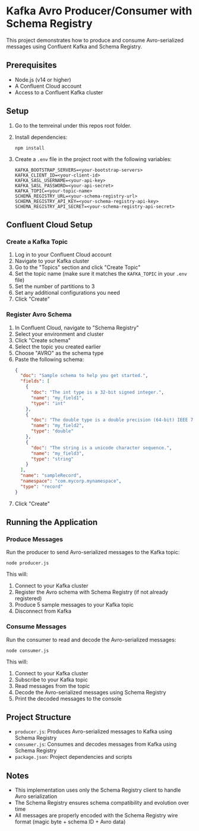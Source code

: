 # Kafka Avro Producer/Consumer with Schema Registry

This project demonstrates how to produce and consume Avro-serialized messages using Confluent Kafka and Schema Registry.

## Prerequisites

- Node.js (v14 or higher)
- A Confluent Cloud account
- Access to a Confluent Kafka cluster

## Setup

1. Go to the temreinal under this repos root folder.

2. Install dependencies:
   ```
   npm install
   ```

3. Create a `.env` file in the project root with the following variables:
   ```
   KAFKA_BOOTSTRAP_SERVERS=<your-bootstrap-servers>
   KAFKA_CLIENT_ID=<your-client-id>
   KAFKA_SASL_USERNAME=<your-api-key>
   KAFKA_SASL_PASSWORD=<your-api-secret>
   KAFKA_TOPIC=<your-topic-name>
   SCHEMA_REGISTRY_URL=<your-schema-registry-url>
   SCHEMA_REGISTRY_API_KEY=<your-schema-registry-api-key>
   SCHEMA_REGISTRY_API_SECRET=<your-schema-registry-api-secret>
   ```

## Confluent Cloud Setup

### Create a Kafka Topic

1. Log in to your Confluent Cloud account
2. Navigate to your Kafka cluster
3. Go to the "Topics" section and click "Create Topic"
4. Set the topic name (make sure it matches the `KAFKA_TOPIC` in your `.env` file)
5. Set the number of partitions to 3
6. Set any additional configurations you need
7. Click "Create"

### Register Avro Schema

1. In Confluent Cloud, navigate to "Schema Registry"
2. Select your environment and cluster
3. Click "Create schema"
4. Select the topic you created earlier
5. Choose "AVRO" as the schema type
6. Paste the following schema:
   ```json
   {
     "doc": "Sample schema to help you get started.",
     "fields": [
       {
         "doc": "The int type is a 32-bit signed integer.",
         "name": "my_field1",
         "type": "int"
       },
       {
         "doc": "The double type is a double precision (64-bit) IEEE 754 floating-point number.",
         "name": "my_field2",
         "type": "double"
       },
       {
         "doc": "The string is a unicode character sequence.",
         "name": "my_field3",
         "type": "string"
       }
     ],
     "name": "sampleRecord",
     "namespace": "com.mycorp.mynamespace",
     "type": "record"
   }
   ```
7. Click "Create"

## Running the Application

### Produce Messages

Run the producer to send Avro-serialized messages to the Kafka topic:

```
node producer.js
```

This will:
1. Connect to your Kafka cluster
2. Register the Avro schema with Schema Registry (if not already registered)
3. Produce 5 sample messages to your Kafka topic
4. Disconnect from Kafka

### Consume Messages

Run the consumer to read and decode the Avro-serialized messages:

```
node consumer.js
```

This will:
1. Connect to your Kafka cluster
2. Subscribe to your Kafka topic
3. Read messages from the topic
4. Decode the Avro-serialized messages using Schema Registry
5. Print the decoded messages to the console

## Project Structure

- `producer.js`: Produces Avro-serialized messages to Kafka using Schema Registry
- `consumer.js`: Consumes and decodes messages from Kafka using Schema Registry
- `package.json`: Project dependencies and scripts

## Notes

- This implementation uses only the Schema Registry client to handle Avro serialization
- The Schema Registry ensures schema compatibility and evolution over time
- All messages are properly encoded with the Schema Registry wire format (magic byte + schema ID + Avro data)